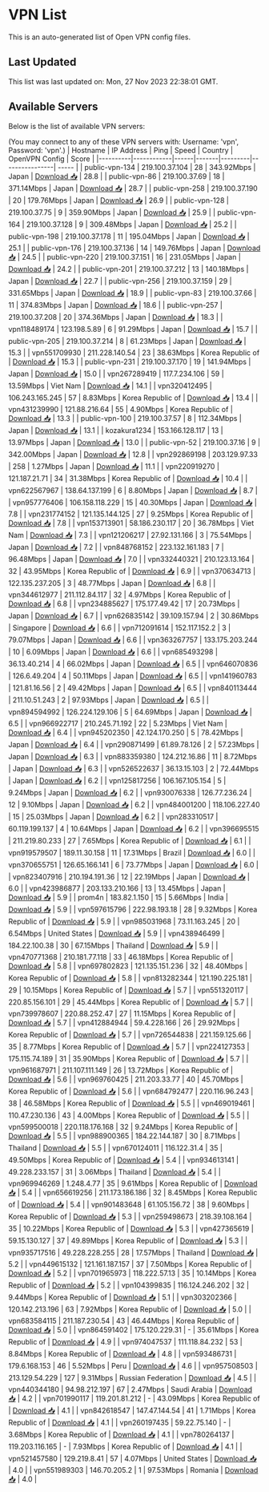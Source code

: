 # VPN List

This is an auto-generated list of Open VPN config files.

## Last Updated

This list was last updated on: Mon, 27 Nov 2023 22:38:01 GMT.

## Available Servers

Below is the list of available VPN servers:

(You may connect to any of these VPN servers with: Username: 'vpn', Password: 'vpn'.)
| Hostname | IP Address | Ping | Speed | Country | OpenVPN Config | Score |
|----------|------------|------|-------|---------|----------------| ----- |
| public-vpn-134 | 219.100.37.104 | 28 | 343.92Mbps | Japan | [Download 📥](./configs/server_0_JP.ovpn) | 28.8 |
| public-vpn-86 | 219.100.37.69 | 18 | 371.14Mbps | Japan | [Download 📥](./configs/server_1_JP.ovpn) | 28.7 |
| public-vpn-258 | 219.100.37.190 | 20 | 179.76Mbps | Japan | [Download 📥](./configs/server_2_JP.ovpn) | 26.9 |
| public-vpn-128 | 219.100.37.75 | 9 | 359.90Mbps | Japan | [Download 📥](./configs/server_3_JP.ovpn) | 25.9 |
| public-vpn-164 | 219.100.37.128 | 9 | 309.48Mbps | Japan | [Download 📥](./configs/server_4_JP.ovpn) | 25.2 |
| public-vpn-198 | 219.100.37.178 | 11 | 195.04Mbps | Japan | [Download 📥](./configs/server_5_JP.ovpn) | 25.1 |
| public-vpn-176 | 219.100.37.136 | 14 | 149.76Mbps | Japan | [Download 📥](./configs/server_6_JP.ovpn) | 24.5 |
| public-vpn-220 | 219.100.37.151 | 16 | 231.05Mbps | Japan | [Download 📥](./configs/server_7_JP.ovpn) | 24.2 |
| public-vpn-201 | 219.100.37.212 | 13 | 140.18Mbps | Japan | [Download 📥](./configs/server_8_JP.ovpn) | 22.7 |
| public-vpn-256 | 219.100.37.159 | 29 | 331.65Mbps | Japan | [Download 📥](./configs/server_9_JP.ovpn) | 18.9 |
| public-vpn-83 | 219.100.37.66 | 11 | 374.83Mbps | Japan | [Download 📥](./configs/server_10_JP.ovpn) | 18.6 |
| public-vpn-257 | 219.100.37.208 | 20 | 374.36Mbps | Japan | [Download 📥](./configs/server_11_JP.ovpn) | 18.3 |
| vpn118489174 | 123.198.5.89 | 6 | 91.29Mbps | Japan | [Download 📥](./configs/server_12_JP.ovpn) | 15.7 |
| public-vpn-205 | 219.100.37.214 | 8 | 61.23Mbps | Japan | [Download 📥](./configs/server_13_JP.ovpn) | 15.3 |
| vpn551709930 | 211.228.140.54 | 23 | 38.63Mbps | Korea Republic of | [Download 📥](./configs/server_14_KR.ovpn) | 15.3 |
| public-vpn-231 | 219.100.37.170 | 19 | 141.94Mbps | Japan | [Download 📥](./configs/server_15_JP.ovpn) | 15.0 |
| vpn267289419 | 117.7.234.106 | 59 | 13.59Mbps | Viet Nam | [Download 📥](./configs/server_16_VN.ovpn) | 14.1 |
| vpn320412495 | 106.243.165.245 | 57 | 8.83Mbps | Korea Republic of | [Download 📥](./configs/server_17_KR.ovpn) | 13.4 |
| vpn431239990 | 121.88.216.64 | 55 | 4.90Mbps | Korea Republic of | [Download 📥](./configs/server_18_KR.ovpn) | 13.3 |
| public-vpn-100 | 219.100.37.57 | 8 | 112.34Mbps | Japan | [Download 📥](./configs/server_19_JP.ovpn) | 13.1 |
| kozakura1234 | 153.166.128.117 | 13 | 13.97Mbps | Japan | [Download 📥](./configs/server_20_JP.ovpn) | 13.0 |
| public-vpn-52 | 219.100.37.16 | 9 | 342.00Mbps | Japan | [Download 📥](./configs/server_21_JP.ovpn) | 12.8 |
| vpn292869198 | 203.129.97.33 | 258 | 1.27Mbps | Japan | [Download 📥](./configs/server_22_JP.ovpn) | 11.1 |
| vpn220919270 | 121.187.21.71 | 34 | 31.38Mbps | Korea Republic of | [Download 📥](./configs/server_23_KR.ovpn) | 10.4 |
| vpn622567967 | 138.64.137.199 | 6 | 8.80Mbps | Japan | [Download 📥](./configs/server_24_JP.ovpn) | 8.7 |
| vpn957776406 | 106.158.118.229 | 15 | 40.30Mbps | Japan | [Download 📥](./configs/server_25_JP.ovpn) | 7.8 |
| vpn231774152 | 121.135.144.125 | 27 | 9.25Mbps | Korea Republic of | [Download 📥](./configs/server_26_KR.ovpn) | 7.8 |
| vpn153713901 | 58.186.230.117 | 20 | 36.78Mbps | Viet Nam | [Download 📥](./configs/server_27_VN.ovpn) | 7.3 |
| vpn121206217 | 27.92.131.166 | 3 | 75.54Mbps | Japan | [Download 📥](./configs/server_28_JP.ovpn) | 7.2 |
| vpn848768152 | 223.132.161.183 | 7 | 96.48Mbps | Japan | [Download 📥](./configs/server_29_JP.ovpn) | 7.0 |
| vpn332440321 | 210.123.13.164 | 32 | 43.95Mbps | Korea Republic of | [Download 📥](./configs/server_30_KR.ovpn) | 6.9 |
| vpn370634713 | 122.135.237.205 | 3 | 48.77Mbps | Japan | [Download 📥](./configs/server_31_JP.ovpn) | 6.8 |
| vpn344612977 | 211.112.84.117 | 32 | 4.97Mbps | Korea Republic of | [Download 📥](./configs/server_32_KR.ovpn) | 6.8 |
| vpn234885627 | 175.177.49.42 | 17 | 20.73Mbps | Japan | [Download 📥](./configs/server_33_JP.ovpn) | 6.7 |
| vpn626835142 | 39.109.157.94 | 2 | 30.86Mbps | Singapore | [Download 📥](./configs/server_34_SG.ovpn) | 6.6 |
| vpn712091614 | 152.117.152.2 | 3 | 79.07Mbps | Japan | [Download 📥](./configs/server_35_JP.ovpn) | 6.6 |
| vpn363267757 | 133.175.203.244 | 10 | 6.09Mbps | Japan | [Download 📥](./configs/server_36_JP.ovpn) | 6.6 |
| vpn685493298 | 36.13.40.214 | 4 | 66.02Mbps | Japan | [Download 📥](./configs/server_37_JP.ovpn) | 6.5 |
| vpn646070836 | 126.6.49.204 | 4 | 50.11Mbps | Japan | [Download 📥](./configs/server_38_JP.ovpn) | 6.5 |
| vpn141960783 | 121.81.16.56 | 2 | 49.42Mbps | Japan | [Download 📥](./configs/server_39_JP.ovpn) | 6.5 |
| vpn840113444 | 211.10.51.243 | 2 | 97.93Mbps | Japan | [Download 📥](./configs/server_40_JP.ovpn) | 6.5 |
| vpn894594992 | 126.224.129.106 | 5 | 64.69Mbps | Japan | [Download 📥](./configs/server_41_JP.ovpn) | 6.5 |
| vpn966922717 | 210.245.71.192 | 22 | 5.23Mbps | Viet Nam | [Download 📥](./configs/server_42_VN.ovpn) | 6.4 |
| vpn945202350 | 42.124.170.250 | 5 | 78.42Mbps | Japan | [Download 📥](./configs/server_43_JP.ovpn) | 6.4 |
| vpn290871499 | 61.89.78.126 | 2 | 57.23Mbps | Japan | [Download 📥](./configs/server_44_JP.ovpn) | 6.3 |
| vpn883359380 | 124.212.16.86 | 11 | 8.72Mbps | Japan | [Download 📥](./configs/server_45_JP.ovpn) | 6.3 |
| vpn526522637 | 36.13.15.103 | 2 | 72.44Mbps | Japan | [Download 📥](./configs/server_46_JP.ovpn) | 6.2 |
| vpn125817256 | 106.167.105.154 | 5 | 9.24Mbps | Japan | [Download 📥](./configs/server_47_JP.ovpn) | 6.2 |
| vpn930076338 | 126.77.236.24 | 12 | 9.10Mbps | Japan | [Download 📥](./configs/server_48_JP.ovpn) | 6.2 |
| vpn484001200 | 118.106.227.40 | 15 | 25.03Mbps | Japan | [Download 📥](./configs/server_49_JP.ovpn) | 6.2 |
| vpn283310517 | 60.119.199.137 | 4 | 10.64Mbps | Japan | [Download 📥](./configs/server_50_JP.ovpn) | 6.2 |
| vpn396695515 | 211.219.80.233 | 27 | 7.65Mbps | Korea Republic of | [Download 📥](./configs/server_51_KR.ovpn) | 6.1 |
| vpn919579507 | 189.11.30.158 | 11 | 17.31Mbps | Brazil | [Download 📥](./configs/server_52_BR.ovpn) | 6.0 |
| vpn370655751 | 126.65.166.141 | 6 | 73.77Mbps | Japan | [Download 📥](./configs/server_53_JP.ovpn) | 6.0 |
| vpn823407916 | 210.194.191.36 | 12 | 22.19Mbps | Japan | [Download 📥](./configs/server_54_JP.ovpn) | 6.0 |
| vpn423986877 | 203.133.210.166 | 13 | 13.45Mbps | Japan | [Download 📥](./configs/server_55_JP.ovpn) | 5.9 |
| prom4n | 183.82.1.150 | 15 | 5.66Mbps | India | [Download 📥](./configs/server_56_IN.ovpn) | 5.9 |
| vpn597615796 | 222.98.193.18 | 28 | 9.32Mbps | Korea Republic of | [Download 📥](./configs/server_57_KR.ovpn) | 5.9 |
| vpn985031968 | 73.11.163.245 | 20 | 6.54Mbps | United States | [Download 📥](./configs/server_58_US.ovpn) | 5.9 |
| vpn438946499 | 184.22.100.38 | 30 | 67.15Mbps | Thailand | [Download 📥](./configs/server_59_TH.ovpn) | 5.9 |
| vpn470771368 | 210.181.77.118 | 33 | 46.18Mbps | Korea Republic of | [Download 📥](./configs/server_60_KR.ovpn) | 5.8 |
| vpn697802823 | 121.135.151.236 | 32 | 48.40Mbps | Korea Republic of | [Download 📥](./configs/server_61_KR.ovpn) | 5.8 |
| vpn813282344 | 121.190.225.181 | 29 | 10.15Mbps | Korea Republic of | [Download 📥](./configs/server_62_KR.ovpn) | 5.7 |
| vpn551320117 | 220.85.156.101 | 29 | 45.44Mbps | Korea Republic of | [Download 📥](./configs/server_63_KR.ovpn) | 5.7 |
| vpn739978607 | 220.88.252.47 | 27 | 11.15Mbps | Korea Republic of | [Download 📥](./configs/server_64_KR.ovpn) | 5.7 |
| vpn412884944 | 59.4.228.166 | 26 | 29.92Mbps | Korea Republic of | [Download 📥](./configs/server_65_KR.ovpn) | 5.7 |
| vpn726544838 | 221.159.125.66 | 35 | 8.77Mbps | Korea Republic of | [Download 📥](./configs/server_66_KR.ovpn) | 5.7 |
| vpn224127353 | 175.115.74.189 | 31 | 35.90Mbps | Korea Republic of | [Download 📥](./configs/server_67_KR.ovpn) | 5.7 |
| vpn961687971 | 211.107.111.149 | 26 | 13.72Mbps | Korea Republic of | [Download 📥](./configs/server_68_KR.ovpn) | 5.6 |
| vpn969760425 | 211.203.33.77 | 40 | 45.70Mbps | Korea Republic of | [Download 📥](./configs/server_69_KR.ovpn) | 5.6 |
| vpn684792477 | 220.116.96.243 | 38 | 46.58Mbps | Korea Republic of | [Download 📥](./configs/server_70_KR.ovpn) | 5.5 |
| vpn469019461 | 110.47.230.136 | 43 | 4.00Mbps | Korea Republic of | [Download 📥](./configs/server_71_KR.ovpn) | 5.5 |
| vpn599500018 | 220.118.176.168 | 32 | 9.24Mbps | Korea Republic of | [Download 📥](./configs/server_72_KR.ovpn) | 5.5 |
| vpn988900365 | 184.22.144.187 | 30 | 8.71Mbps | Thailand | [Download 📥](./configs/server_73_TH.ovpn) | 5.5 |
| vpn670124011 | 116.122.31.4 | 35 | 49.50Mbps | Korea Republic of | [Download 📥](./configs/server_74_KR.ovpn) | 5.4 |
| vpn934613141 | 49.228.233.157 | 31 | 3.06Mbps | Thailand | [Download 📥](./configs/server_75_TH.ovpn) | 5.4 |
| vpn969946269 | 1.248.4.77 | 35 | 9.61Mbps | Korea Republic of | [Download 📥](./configs/server_76_KR.ovpn) | 5.4 |
| vpn656619256 | 211.173.186.186 | 32 | 8.45Mbps | Korea Republic of | [Download 📥](./configs/server_77_KR.ovpn) | 5.4 |
| vpn901483648 | 61.105.156.72 | 38 | 9.60Mbps | Korea Republic of | [Download 📥](./configs/server_78_KR.ovpn) | 5.3 |
| vpn259498673 | 218.39.108.164 | 35 | 10.22Mbps | Korea Republic of | [Download 📥](./configs/server_79_KR.ovpn) | 5.3 |
| vpn427365619 | 59.15.130.127 | 37 | 49.89Mbps | Korea Republic of | [Download 📥](./configs/server_80_KR.ovpn) | 5.3 |
| vpn935717516 | 49.228.228.255 | 28 | 17.57Mbps | Thailand | [Download 📥](./configs/server_81_TH.ovpn) | 5.2 |
| vpn449615132 | 121.161.187.157 | 37 | 7.50Mbps | Korea Republic of | [Download 📥](./configs/server_82_KR.ovpn) | 5.2 |
| vpn701965973 | 118.222.57.13 | 35 | 10.14Mbps | Korea Republic of | [Download 📥](./configs/server_83_KR.ovpn) | 5.2 |
| vpn104399835 | 116.124.246.202 | 32 | 9.44Mbps | Korea Republic of | [Download 📥](./configs/server_84_KR.ovpn) | 5.1 |
| vpn303202366 | 120.142.213.196 | 63 | 7.92Mbps | Korea Republic of | [Download 📥](./configs/server_85_KR.ovpn) | 5.0 |
| vpn683584115 | 211.187.230.54 | 43 | 46.44Mbps | Korea Republic of | [Download 📥](./configs/server_86_KR.ovpn) | 5.0 |
| vpn864591402 | 175.120.229.31 | - | 35.61Mbps | Korea Republic of | [Download 📥](./configs/server_87_KR.ovpn) | 4.9 |
| vpn974047537 | 111.118.84.232 | 53 | 8.84Mbps | Korea Republic of | [Download 📥](./configs/server_88_KR.ovpn) | 4.8 |
| vpn593486731 | 179.6.168.153 | 46 | 5.52Mbps | Peru | [Download 📥](./configs/server_89_PE.ovpn) | 4.6 |
| vpn957508503 | 213.129.54.229 | 127 | 9.31Mbps | Russian Federation | [Download 📥](./configs/server_90_RU.ovpn) | 4.5 |
| vpn440344180 | 94.98.212.197 | 67 | 2.47Mbps | Saudi Arabia | [Download 📥](./configs/server_91_SA.ovpn) | 4.2 |
| vpn701990117 | 119.201.81.212 | - | 43.09Mbps | Korea Republic of | [Download 📥](./configs/server_92_KR.ovpn) | 4.1 |
| vpn842618547 | 147.47.144.54 | 41 | 1.71Mbps | Korea Republic of | [Download 📥](./configs/server_93_KR.ovpn) | 4.1 |
| vpn260197435 | 59.22.75.140 | - | 3.68Mbps | Korea Republic of | [Download 📥](./configs/server_94_KR.ovpn) | 4.1 |
| vpn780264137 | 119.203.116.165 | - | 7.93Mbps | Korea Republic of | [Download 📥](./configs/server_95_KR.ovpn) | 4.1 |
| vpn521457580 | 129.219.8.41 | 57 | 4.07Mbps | United States | [Download 📥](./configs/server_96_US.ovpn) | 4.0 |
| vpn551989303 | 146.70.205.2 | 1 | 97.53Mbps | Romania | [Download 📥](./configs/server_97_RO.ovpn) | 4.0 |
